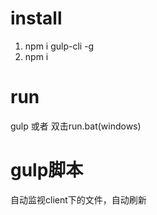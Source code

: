 # install
1. npm i gulp-cli -g
2. npm i

# run
gulp 或者 双击run.bat(windows)

# gulp脚本
自动监视client下的文件，自动刷新
